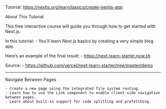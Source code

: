 Tutorial: https://nextjs.org/learn/basics/create-nextjs-app

About This Tutorial

This free interactive course will guide you through how to get started with Next.js.

In this tutorial: - You’ll learn Next.js basics by creating a very simple blog app.

Here’s an example of the final result: - https://next-learn-starter.now.sh

Source: - https://github.com/vercel/next-learn-starter/tree/master/demo

---

Navigate Between Pages

    - Create a new page using the integrated file system routing.
    - Learn how to use the Link component to enable client-side navigation between pages.
    - Learn about built-in support for code splitting and prefetching.
